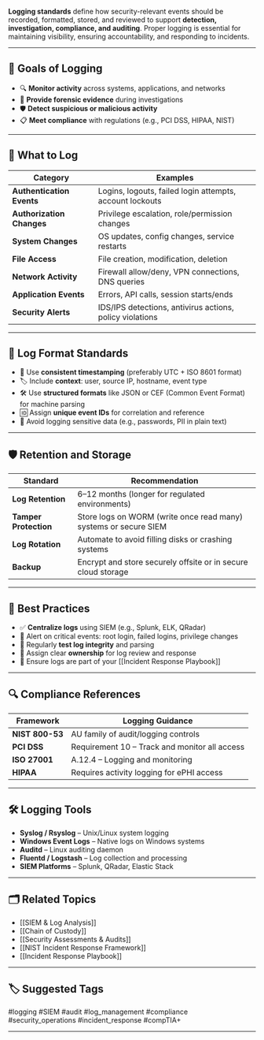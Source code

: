 **Logging standards** define how security-relevant events should be recorded, formatted, stored, and reviewed to support **detection, investigation, compliance, and auditing**. Proper logging is essential for maintaining visibility, ensuring accountability, and responding to incidents.

---

## 🎯 Goals of Logging

- 🔍 **Monitor activity** across systems, applications, and networks
- 🧾 **Provide forensic evidence** during investigations
- 🛡️ **Detect suspicious or malicious activity**
- 📋 **Meet compliance** with regulations (e.g., PCI DSS, HIPAA, NIST)

---

## 🧱 What to Log

| Category               | Examples |
|------------------------|----------|
| **Authentication Events** | Logins, logouts, failed login attempts, account lockouts |
| **Authorization Changes** | Privilege escalation, role/permission changes |
| **System Changes**         | OS updates, config changes, service restarts |
| **File Access**            | File creation, modification, deletion |
| **Network Activity**       | Firewall allow/deny, VPN connections, DNS queries |
| **Application Events**     | Errors, API calls, session starts/ends |
| **Security Alerts**        | IDS/IPS detections, antivirus actions, policy violations |

---

## 🧩 Log Format Standards

- 📌 Use **consistent timestamping** (preferably UTC + ISO 8601 format)
- 🏷 Include **context**: user, source IP, hostname, event type
- 🛠️ Use **structured formats** like JSON or CEF (Common Event Format) for machine parsing
- 🆔 Assign **unique event IDs** for correlation and reference
- 🔐 Avoid logging sensitive data (e.g., passwords, PII in plain text)

---

## 🛡 Retention and Storage

| Standard       | Recommendation |
|----------------|----------------|
| **Log Retention** | 6–12 months (longer for regulated environments) |
| **Tamper Protection** | Store logs on WORM (write once read many) systems or secure SIEM |
| **Log Rotation** | Automate to avoid filling disks or crashing systems |
| **Backup** | Encrypt and store securely offsite or in secure cloud storage |

---

## 🧠 Best Practices

- ✅ **Centralize logs** using SIEM (e.g., Splunk, ELK, QRadar)
- 🛑 Alert on critical events: root login, failed logins, privilege changes
- 🧪 Regularly **test log integrity** and parsing
- 🧍 Assign clear **ownership** for log review and response
- 🧾 Ensure logs are part of your [[Incident Response Playbook]]

---

## 🔍 Compliance References

| Framework        | Logging Guidance |
|------------------|------------------|
| **NIST 800-53**   | AU family of audit/logging controls |
| **PCI DSS**       | Requirement 10 – Track and monitor all access |
| **ISO 27001**     | A.12.4 – Logging and monitoring |
| **HIPAA**         | Requires activity logging for ePHI access |

---

## 🛠 Logging Tools

- **Syslog / Rsyslog** – Unix/Linux system logging
- **Windows Event Logs** – Native logs on Windows systems
- **Auditd** – Linux auditing daemon
- **Fluentd / Logstash** – Log collection and processing
- **SIEM Platforms** – Splunk, QRadar, Elastic Stack

---

## 🗂 Related Topics

- [[SIEM & Log Analysis]]
- [[Chain of Custody]]
- [[Security Assessments & Audits]]
- [[NIST Incident Response Framework]]
- [[Incident Response Playbook]]

---

## 🏷 Suggested Tags

#logging #SIEM #audit #log_management #compliance #security_operations #incident_response #compTIA+

---
